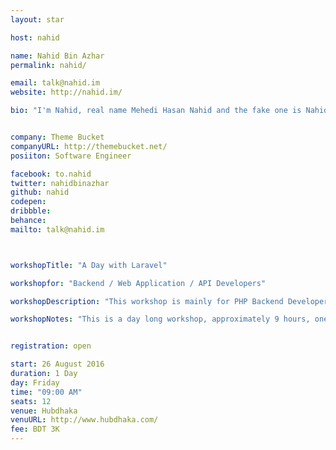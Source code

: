 ```yaml
---
layout: star

host: nahid

name: Nahid Bin Azhar
permalink: nahid/

email: talk@nahid.im
website: http://nahid.im/

bio: "I'm Nahid, real name Mehedi Hasan Nahid and the fake one is Nahid Bin Azhar. The main thing about me is, I'm from Barishal, so be careful. I love to bluff, travel and yeah I do love to do rubbish programming. If there is any spare time, I also do code in open-source."


company: Theme Bucket
companyURL: http://themebucket.net/
posiiton: Software Engineer

facebook: to.nahid
twitter: nahidbinazhar
github: nahid
codepen:
dribbble:
behance:
mailto: talk@nahid.im



workshopTitle: "A Day with Laravel"

workshopfor: "Backend / Web Application / API Developers"

workshopDescription: "This workshop is mainly for PHP Backend Developers who wants to work with the latest PHP Framework Laravel. The workshop will make your relationship with Laravel closer. This will change your so-called idea and will make you understand that programming is an art where you are an artist, a coder artist."

workshopNotes: "This is a day long workshop, approximately 9 hours, one day, on a beautiful Friday, starting from 09.00 AM."


registration: open

start: 26 August 2016
duration: 1 Day
day: Friday
time: "09:00 AM"
seats: 12
venue: Hubdhaka
venuURL: http://www.hubdhaka.com/
fee: BDT 3K
---
```

